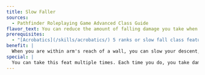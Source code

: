 ```yaml
---
title: Slow Faller
sources:
  - Pathfinder Roleplaying Game Advanced Class Guide
flavor_text: You can reduce the amount of falling damage you take when you are close to a wall.
prerequisites:
  - "[Acrobatics](/skills/acrobatics/) 5 ranks or slow fall class feature"
benefit: |
  When you are within arm's reach of a wall, you can slow your descent, as long as you are not in heavy armor. You take damage as if the fall were 10 feet shorter than it actually is. This ability stacks with the slow fall class feature.
special: |
  You can take this feat multiple times. Each time you do, you take damage as if the fall were an additional 10 feet shorter.
---
```


